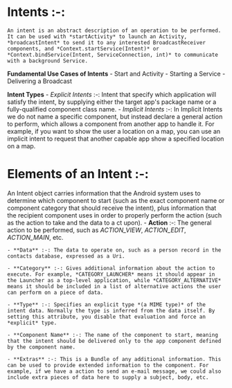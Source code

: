 # Intents :-:
    An intent is an abstract description of an operation to be performed. It can be used with *startActivity* to launch an Activity, *broadcastIntent* to send it to any interested BroadcastReceiver components, and *Context.startService(Intent)* or *Context.bindService(Intent, ServiceConnection, int)* to communicate with a background Service.
  **Fundamental Use Cases of Intents**
    - Start and Activity
    - Starting a Service
    - Delivering a Broadcast

  **Intent Types**
    - *Explicit Intents* :-: Intent that specify which application will satisfy the intent, by supplying either the target app's package name or a fully-qualified component class name.
    - *Implicit Intents* :-: In Implicit Intents we do not name a specific component, but instead declare a general action to perform, which allows a component from another app to handle it. For example, if you want to show the user a location on a map, you can use an implicit intent to request that another capable app show a specified location on a map.

# Elements of an Intent :-:
  An Intent object carries information that the Android system uses to determine which component to start (such as the exact component name or component category that should receive the intent), plus information that the recipient component uses in order to properly perform the action (such as the action to take and the data to a ct upon).
    - **Action** :-: The general action to be performed, such as *ACTION_VIEW*, *ACTION_EDIT*, *ACTION_MAIN*, etc.

    - **Data** :-: The data to operate on, such as a person record in the contacts database, expressed as a Uri.

    - **Category** :-: Gives additional information about the action to execute. For example, *CATEGORY_LAUNCHER* means it should appear in the Launcher as a top-level application, while *CATEGORY_ALTERNATIVE* means it should be included in a list of alternative actions the user can perform on a piece of data.

    - **Type** :-: Specifies an explicit type *(a MIME type)* of the intent data. Normally the type is inferred from the data itself. By setting this attribute, you disable that evaluation and force an *explicit* type.

    - **Component Name** :-: The name of the component to start, meaning that the intent should be delivered only to the app component defined by the component name.

    - **Extras** :-: This is a Bundle of any additional information. This can be used to provide extended information to the component. For example, if we have a action to send an e-mail message, we could also include extra pieces of data here to supply a subject, body, etc.
